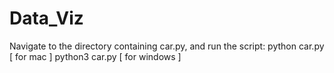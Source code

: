 # Data_Viz

Navigate to the directory containing car.py, and run the script:
python car.py [ for mac ]
python3 car.py [ for windows ] 
